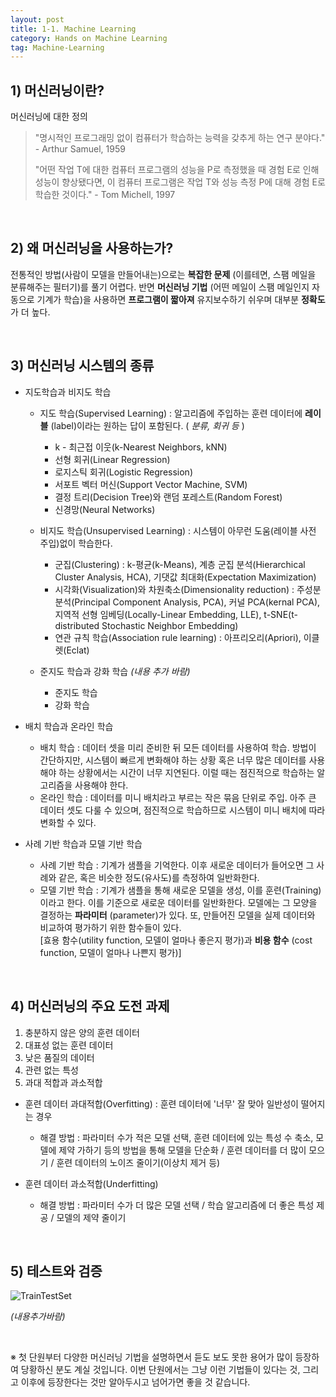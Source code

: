 ```yaml
---
layout: post
title: 1-1. Machine Learning
category: Hands on Machine Learning
tag: Machine-Learning
---
```


 

## 1) 머신러닝이란?

머신러닝에 대한 정의

> "명시적인 프로그래밍 없이 컴퓨터가 학습하는 능력을 갖추게 하는 연구 분야다." - Arthur Samuel, 1959
>
> "어떤 작업 T에 대한 컴퓨터 프로그램의 성능을 P로 측정했을 때 경험 E로 인해 성능이 향상됐다면, 이 컴퓨터 프로그램은 작업 T와 성능 측정 P에 대해 경험 E로 학습한 것이다." - Tom Michell, 1997

<br/>

## 2) 왜 머신러닝을 사용하는가?

전통적인 방법(사람이 모델을 만들어내는)으로는 __복잡한 문제__ (이를테면, 스팸 메일을 분류해주는 필터기)를 풀기 어렵다. 반면 __머신러닝 기법__ (어떤 메일이 스팸 메일인지 자동으로 기계가 학습)을 사용하면 __프로그램이 짧아져__ 유지보수하기 쉬우며 대부분 __정확도__ 가 더 높다.

<br/>

## 3) 머신러닝 시스템의 종류

- 지도학습과 비지도 학습

  - 지도 학습(Supervised Learning) : 알고리즘에 주입하는 훈련 데이터에 __레이블__ (label)이라는 원하는 답이 포함된다. ( _분류, 회귀 등_ )
    - k - 최근접 이웃(k-Nearest Neighbors, kNN)
    - 선형 회귀(Linear Regression)
    - 로지스틱 회귀(Logistic Regression)
    - 서포트 벡터 머신(Support Vector Machine, SVM)
    - 결정 트리(Decision Tree)와 랜덤 포레스트(Random Forest)
    - 신경망(Neural Networks)

  - 비지도 학습(Unsupervised Learning) : 시스템이 아무런 도움(레이블 사전 주입)없이 학습한다.
    - 군집(Clustering) : k-평균(k-Means), 계층 군집 분석(Hierarchical Cluster Analysis, HCA), 기댓값 최대화(Expectation Maximization)
    - 시각화(Visualization)와 차원축소(Dimensionality reduction) : 주성분 분석(Principal Component Analysis, PCA), 커널 PCA(kernal PCA), 지역적 선형 임베딩(Locally-Linear Embedding, LLE), t-SNE(t-distributed Stochastic Neighbor Embedding)
    - 연관 규칙 학습(Association rule learning) : 아프리오리(Apriori), 이클렛(Eclat)

  - 준지도 학습과 강화 학습  _(내용 추가 바람)_
    - 준지도 학습
    - 강화 학습

- 배치 학습과 온라인 학습
  - 배치 학습 : 데이터 셋을 미리 준비한 뒤 모든 데이터를 사용하여 학습. 방법이 간단하지만, 시스템이 빠르게 변화해야 하는 상황 혹은 너무 많은 데이터를 사용해야 하는 상황에서는 시간이 너무 지연된다. 이럴 때는 점진적으로 학습하는 알고리즘을 사용해야 한다.
  - 온라인 학습 : 데이터를 미니 배치라고 부르는 작은 묶음 단위로 주입. 아주 큰 데이터 셋도 다룰 수 있으며, 점진적으로 학습하므로 시스템이 미니 배치에 따라 변화할 수 있다.

- 사례 기반 학습과 모델 기반 학습
  - 사례 기반 학습 : 기계가 샘플을 기억한다. 이후 새로운 데이터가 들어오면 그 사례와 같은, 혹은 비슷한 정도(유사도)를 측정하여 일반화한다.
  - 모델 기반 학습 : 기계가 샘플을 통해 새로운 모델을 생성, 이를 훈련(Training)이라고 한다. 이를 기준으로 새로운 데이터를 일반화한다. 모델에는 그 모양을 결정하는 __파라미터__ (parameter)가 있다. 또, 만들어진 모델을 실제 데이터와 비교하여 평가하기 위한 함수들이 있다. <br/>[효용 함수(utility function, 모델이 얼마나 좋은지 평가)과 __비용 함수__ (cost function, 모델이 얼마나 나쁜지 평가)]

<br/>

## 4) 머신러닝의 주요 도전 과제

1. 충분하지 않은 양의 훈련 데이터
2. 대표성 없는 훈련 데이터
3. 낮은 품질의 데이터
4. 관련 없는 특성
5. 과대 적합과 과소적합

- 훈련 데이터 과대적합(Overfitting) : 훈련 데이터에 '너무' 잘 맞아 일반성이 떨어지는 경우
  - 해결 방법 : 파라미터 수가 적은 모델 선택, 훈련 데이터에 있는 특성 수 축소, 모델에 제약 가하기 등의 방법을 통해 모델을 단순화 / 훈련 데이터를 더 많이 모으기 / 훈련 데이터의 노이즈 줄이기(이상치 제거 등)

- 훈련 데이터 과소적합(Underfitting)
  - 해결 방법 : 파라미터 수가 더 많은 모델 선택 / 학습 알고리즘에 더 좋은 특성 제공 / 모델의 제약 줄이기

<br/>

## 5) 테스트와 검증

![TrainTestSet](https://upload.wikimedia.org/wikipedia/commons/thumb/8/88/Machine_learning_nutshell_--_Split_into_train-test_set.svg/640px-Machine_learning_nutshell_--_Split_into_train-test_set.svg.png)

_(내용추가바람)_

<br/>

※ 첫 단원부터 다양한 머신러닝 기법을 설명하면서 듣도 보도 못한 용어가 많이 등장하여 당황하신 분도 계실 것입니다. 이번 단원에서는 그냥 이런 기법들이 있다는 것, 그리고 이후에 등장한다는 것만 알아두시고 넘어가면 좋을 것 같습니다.